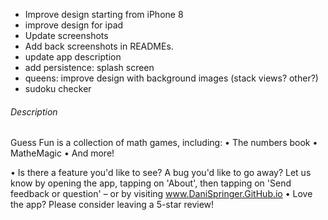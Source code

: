 - Improve design starting from iPhone 8
- improve design for ipad
- Update screenshots
- Add back screenshots in READMEs.
- update app description
- add persistence: splash screen
- queens: improve design with background images (stack views? other?)
- sudoku checker

###### Description

Guess Fun is a collection of math games, including:
• The numbers book
• MatheMagic
• And more!

• Is there a feature you'd like to see? A bug you'd like to go away? Let us know by opening the app, tapping on 'About', then tapping on 'Send feedback or question' – or by visiting www.DaniSpringer.GitHub.io
• Love the app? Please consider leaving a 5-star review!